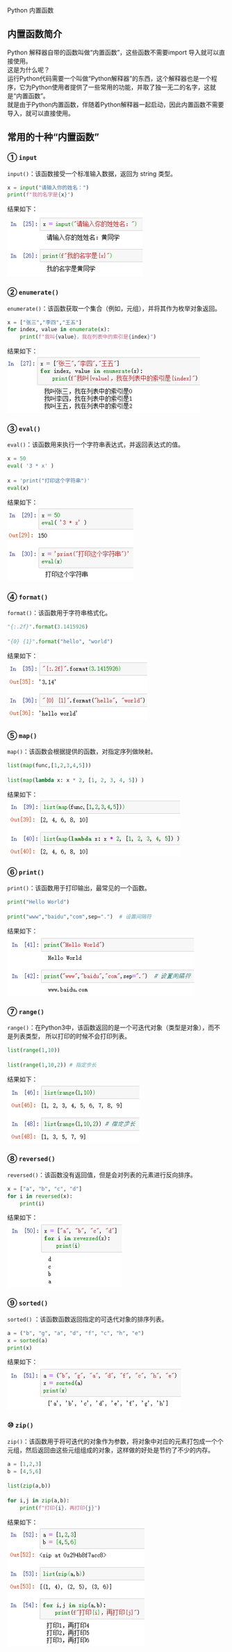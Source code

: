 Python 内置函数
<a name="tD5Go"></a>
## 内置函数简介
Python 解释器自带的函数叫做“内置函数”，这些函数不需要import 导入就可以直接使用。<br />这是为什么呢？<br />运行Python代码需要一个叫做“Python解释器”的东西，这个解释器也是一个程序，它为Python使用者提供了一些常用的功能，并取了独一无二的名字，这就是“内置函数”。<br />就是由于Python内置函数，伴随着Python解释器一起启动，因此内置函数不需要导入，就可以直接使用。
<a name="EHpq6"></a>
## 常用的十种“内置函数” 
<a name="vIkN4"></a>
### ① `input`
`input()`：该函数接受一个标准输入数据，返回为 string 类型。
```python
x = input("请输入你的姓名：")
print(f"我的名字是{x}")
```
结果如下：<br />![2021-08-27-19-27-47-972694.png](./img/1630063821649-8cba12ae-b130-477e-99f0-241a8824008b.png)
<a name="zkjVd"></a>
### ② `enumerate()`
`enumerate()`：该函数获取一个集合（例如，元组），并将其作为枚举对象返回。
```python
x = ["张三","李四","王五"]
for index, value in enumerate(x):
    print(f"我叫{value}，我在列表中的索引是{index}")
```
结果如下：<br />![2021-08-27-19-27-48-046696.png](./img/1630063821686-32bbdfc7-491e-40ea-bce6-d76b2a5bad4d.png)
<a name="VTllG"></a>
### ③ `eval()`
`eval()`：该函数用来执行一个字符串表达式，并返回表达式的值。
```python
x = 50
eval( '3 * x' )

x = 'print("打印这个字符串")'
eval(x)
```
结果如下：<br />![2021-08-27-19-27-48-142694.png](./img/1630063821680-6595f65e-3518-40f3-acd8-29dad1ca6de2.png)
<a name="CIUYQ"></a>
### ④ `format()`
`format()`：该函数用于字符串格式化。
```python
"{:.2f}".format(3.1415926)

"{0} {1}".format("hello", "world")
```
结果如下：<br />![2021-08-27-19-27-48-249696.png](./img/1630063852057-564b2018-aa83-4e7f-863e-10c367f234ec.png)
<a name="cIKAq"></a>
### ⑤ `map()`
`map()`：该函数会根据提供的函数，对指定序列做映射。
```python
list(map(func,[1,2,3,4,5]))

list(map(lambda x: x * 2, [1, 2, 3, 4, 5]) )
```
结果如下：<br />![2021-08-27-19-27-48-338692.png](./img/1630063852097-0783b4b9-af90-4af2-b9bf-808593888593.png)
<a name="gYugE"></a>
### ⑥ `print()`
`print()`：该函数用于打印输出，最常见的一个函数。
```python
print("Hello World")  

print("www","baidu","com",sep=".")  # 设置间隔符
```
结果如下：<br />![2021-08-27-19-27-48-434699.png](./img/1630063852149-85d79157-4d0a-4fdb-9d1c-8ddcfcdee474.png)
<a name="S84Ge"></a>
### ⑦ `range()`
`range()`：在Python3中，该函数返回的是一个可迭代对象（类型是对象），而不是列表类型， 所以打印的时候不会打印列表。
```python
list(range(1,10))

list(range(1,10,2)) # 指定步长
```
结果如下：<br />![2021-08-27-19-27-48-541696.png](./img/1630063884286-7eeef49a-d0d7-4af8-b620-93d35baf0400.png)
<a name="URfat"></a>
### ⑧ `reversed()`
`reversed()`：该函数没有返回值，但是会对列表的元素进行反向排序。
```python
x = ["a", "b", "c", "d"]
for i in reversed(x):
    print(i)
```
结果如下：<br />![2021-08-27-19-27-48-658697.png](./img/1630063884281-7d4ca344-a55b-48c0-a0f6-f669bf3e0ca6.png)
<a name="uRReI"></a>
### ⑨ `sorted()`
`sorted()` ：该函数函数返回指定的可迭代对象的排序列表。
```python
a = ("b", "g", "a", "d", "f", "c", "h", "e")
x = sorted(a)
print(x)
```
结果如下：<br />![2021-08-27-19-27-48-807698.png](./img/1630063884291-6208ae94-6237-4d6a-a90f-ffae71890c5d.png)
<a name="ZyoeQ"></a>
### ⑩  `zip()`
`zip()`：该函数用于将可迭代的对象作为参数，将对象中对应的元素打包成一个个元组，然后返回由这些元组组成的对象，这样做的好处是节约了不少的内存。
```python
a = [1,2,3]
b = [4,5,6]

list(zip(a,b))

for i,j in zip(a,b):
    print(f"打印{i}，再打印{j}")
```
结果如下：<br />![2021-08-27-19-27-48-952692.png](./img/1630063884281-fd9d02fa-0578-497b-852a-22bc7f4a071d.png)
